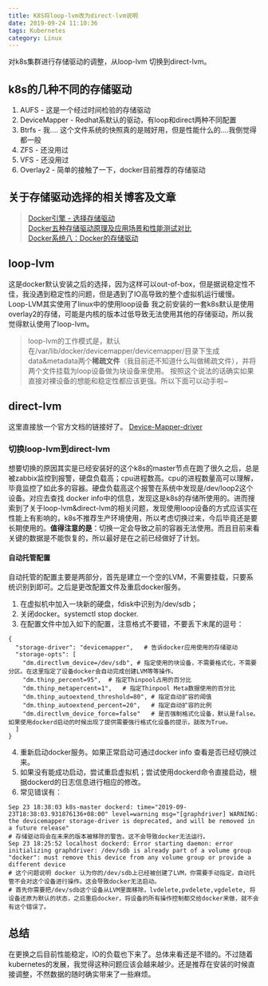 ```yaml
---
title: K8S将loop-lvm改为direct-lvm说明
date: 2019-09-24 11:10:36
tags: Kubernetes
category: Linux
---
```


对k8s集群进行存储驱动的调整，从loop-lvm 切换到direct-lvm。

<!-- more -->

## k8s的几种不同的存储驱动
1. AUFS - 这是一个经过时间检验的存储驱动
2. DeviceMapper - Redhat系默认的驱动，有loop和direct两种不同配置
3. Btrfs - 我.... 这个文件系统的快照真的是贼好用，但是性能什么的....我倒觉得都一般
4. ZFS - 还没用过
5. VFS - 还没用过
6. Overlay2 - 简单的接触了一下，docker目前推荐的存储驱动

## 关于存储驱动选择的相关博客及文章
> [Docker引擎 - 选择存储驱动](https://www.jianshu.com/p/6bf1bc011ade)  
> [Docker五种存储驱动原理及应用场景和性能测试对比](http://dockone.io/article/1513)  
> [Docker系统八：Docker的存储驱动](https://www.cnblogs.com/Terry-Wu/p/7471476.html) 
## loop-lvm
这是docker默认安装之后的选择，因为这样可以out-of-box，但是据说稳定性不佳，我没遇到稳定性的问题，但是遇到了IO高导致的整个虚拟机运行缓慢。  
Loop-LVM其实使用了linux中的使用loop设备
我之前安装的一套k8s默认是使用overlay2的存储，可能是内核的版本过低导致无法使用其他的存储驱动，所以我觉得默认使用了loop-lvm。

> loop-lvm的工作模式是，默认在/var/lib/docker/devicemapper/devicemapper/目录下生成data&metadata两个**稀疏文件**（我目前还不知道什么叫做稀疏文件），并将两个文件挂载为loop设备做为块设备来使用。
按照这个说法的话确实如果直接对裸设备的想能和稳定性都应该更强。所以下面可以动手啦~

## direct-lvm
这里直接放一个官方文档的链接好了。
[Device-Mapper-driver](https://docs.docker.com/storage/storagedriver/device-mapper-driver/)
### 切换loop-lvm到direct-lvm
想要切换的原因其实是已经安装好的这个k8s的master节点在跑了很久之后，总是被zabbix监控到报警，硬盘负载高；cpu进程数高。cpu的进程数量高可以理解，毕竟监控了如此多的容器。硬盘负载高这个报警在系统中发现是/dev/loop2这个设备。对应去查找 docker info中的信息，发现这是k8s的存储所使用的。进而搜索到了关于loop-lvm&direct-lvm的相关问题，发现使用loop设备的方式应该实在性能上有影响的，k8s不推荐生产环境使用，所以考虑切换过来，今后毕竟还是要长期使用的。**值得注意的是**：切换一定会导致之前的容器无法使用。而且目前来看关键的数据是不能恢复的，所以最好是在之前已经做好了计划。
#### 自动托管配置
自动托管的配置主要是两部分，首先是建立一个空的LVM，不需要挂载，只要系统识别到即可。之后是更改配置文件及重启docker服务。
1. 在虚拟机中加入一块新的硬盘，fdisk中识别为/dev/sdb；
2. 关闭docker。systemctl stop docker.
3. 在配置文件中加入如下的配置，注意格式不要错，不要丢下末尾的逗号：
```
{
  "storage-driver": "devicemapper",   # 告诉docker应用使用的存储驱动
  "storage-opts": [
    "dm.directlvm_device=/dev/sdb",	# 指定使用的块设备，不需要格式化，不需要分区。在这里指定了设备docker会自动完成创建LVM等等操作。
    "dm.thinp_percent=95",	# 指定Thinpool占用的百分比
    "dm.thinp_metapercent=1",	# 指定Thinpool Meta数据使用的百分比
    "dm.thinp_autoextend_threshold=80",	# 指定自动扩容的阈值
    "dm.thinp_autoextend_percent=20",	# 指定自动扩容的比例
    "dm.directlvm_device_force=false"	# 是否强制格式化设备，默认是false。如果使用dockerd启动的时候出现了提供需要强行格式化设备的提示，就改为True。
  ]
}
```
4. 重新启动docker服务。如果正常启动可通过docker info 查看是否已经切换过来。
5. 如果没有能成功启动，尝试重启虚拟机；尝试使用dockerd命令直接启动，根据dockerd的日志信息进行相应的修改。
6. 常见错误有：
```
Sep 23 18:38:03 k8s-master dockerd: time="2019-09-23T18:38:03.931876136+08:00" level=warning msg="[graphdriver] WARNING: the devicemapper storage-driver is deprecated, and will be removed in a future release"
# 存储驱动将会在未来的版本被移除的警告。这不会导致docker无法运行。
Sep 23 18:25:52 localhost dockerd: Error starting daemon: error initializing graphdriver: /dev/sdb is already part of a volume group "docker": must remove this device from any volume group or provide a different device
# 这个问题说明 docker 认为你的/dev/sdb上已经被创建了LVM，你需要手动指定，自动托管不会对这个设备进行操作。这会导致docker无法启动。
# 首先你需要把/dev/sdb这个设备从LVM里面移除，lvdelete,pvdelete,vgdelete, 将设备还原为默认的状态，之后重启docker，将设备的所有操作控制都交给docker来做，就不会有这个错误了。
```
## 总结
在更换之后目前性能稳定，IO的负载也下来了。总体来看还是不错的。不过随着kubernetes的发展，我觉得这种问题应该会越来越少。还是推荐在安装的时候直接调整，不然数据的随时确实带来了一些麻烦。